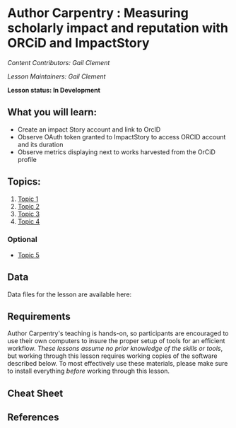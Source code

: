 Author Carpentry : Measuring scholarly impact and reputation with ORCiD and ImpactStory
=======

*Content Contributors: Gail Clement*

*Lesson Maintainers: Gail Clement*

**Lesson status: In Development**

## What you will learn:

- Create an impact Story account and link to OrcID
- Observe OAuth token granted to ImpactStory to access ORCID account and its
  duration
- Observe metrics displaying next to works harvested from the OrCiD profile

## Topics:

1. [Topic 1](00-getting-started.html)
2. [Topic 2](01-working-with-openrefine.html)
3. [Topic 3](02-scripts.html)
4. [Topic 4](03-save-export.html)

### Optional
- [Topic 5](04-services.html)

## Data

Data files for the lesson are available here: 

## Requirements

Author Carpentry's teaching is hands-on, so participants are encouraged to use
their own computers to insure the proper setup of tools for an efficient
workflow.
*These lessons assume no prior knowledge of the skills or tools*, but working
through this lesson requires working copies of the software described below.
To most effectively use these materials, please make sure to install everything
*before* working through this lesson. 

## Cheat Sheet

## References

                   
